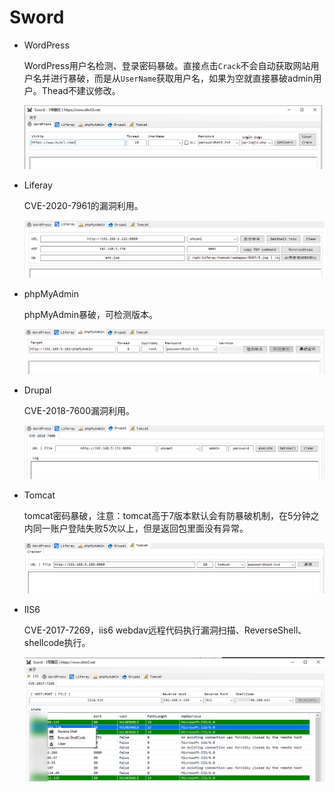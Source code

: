# Sword

+ WordPress

  WordPress用户名检测、登录密码暴破。直接点击`Crack`不会自动获取网站用户名并进行暴破，而是从`UserName`获取用户名，如果为空就直接暴破admin用户。Thead不建议修改。

  ![](./images/wp.bmp)

+ Liferay

  CVE-2020-7961的漏洞利用。
  
  ![](images/Liferay.png)
  
+ phpMyAdmin

  phpMyAdmin暴破，可检测版本。

  ![](./images/phpMyAdmin.png)

+ Drupal
  
  CVE-2018-7600漏洞利用。	
  
  ![](./images/Drupal.png)
  
+ Tomcat
  
  tomcat密码暴破，注意：tomcat高于7版本默认会有防暴破机制，在5分钟之内同一账户登陆失败5次以上，但是返回包里面没有异常。

  ![](./images/tomcat.png)

+ IIS6
  
  CVE-2017-7269，iis6 webdav远程代码执行漏洞扫描、ReverseShell、shellcode执行。

  ![](./images/iis6_webdav.bmp)
